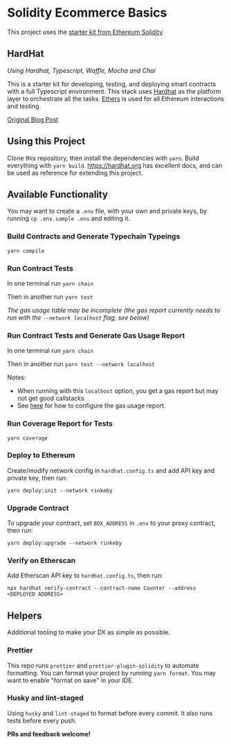 # Solidity Ecommerce Basics

This project uses the [starter kit from Ethereum Solidity](https://github.com/janek26/ethereum-solidity)

## HardHat

_Using Hardhat, Typescript, Waffle, Mocha and Chai_

This is a starter kit for developing, testing, and deploying smart contracts with a full Typescript environment. This stack uses [Hardhat](https://hardhat.org) as the platform layer to orchestrate all the tasks. [Ethers](https://docs.ethers.io/ethers.js/html/index.html) is used for all Ethereum interactions and testing.

[Original Blog Post](https://medium.com/@rahulsethuram/the-new-solidity-dev-stack-buidler-ethers-waffle-typescript-tutorial-f07917de48ae)

## Using this Project

Clone this repository, then install the dependencies with `yarn`. Build everything with `yarn build`. https://hardhat.org has excellent docs, and can be used as reference for extending this project.

## Available Functionality

You may want to create a `.env` file, with your own and private keys, by running `cp .env.sample .env` and editing it.

### Build Contracts and Generate Typechain Typeings

`yarn compile`

### Run Contract Tests

In one terminal run `yarn chain`

Then in another run `yarn test`

_The gas usage table may be incomplete (the gas report currently needs to run with the `--network localhost` flag; see below)_

### Run Contract Tests and Generate Gas Usage Report

In one terminal run `yarn chain`

Then in another run `yarn test --network localhost`

Notes:

- When running with this `localhost` option, you get a gas report but may not get good callstacks
- See [here](https://github.com/cgewecke/eth-gas-reporter#installation-and-config) for how to configure the gas usage report.

### Run Coverage Report for Tests

`yarn coverage`

### Deploy to Ethereum

Create/modify network config in `hardhat.config.ts` and add API key and private key, then run:

`yarn deploy:init --network rinkeby`

### Upgrade Contract

To upgrade your contract, set `BOX_ADDRESS` in `.env` to your proxy contract, then run:

`yarn deploy:upgrade --network rinkeby`

### Verify on Etherscan

Add Etherscan API key to `hardhat.config.ts`, then run:

`npx hardhat verify-contract --contract-name Counter --address <DEPLOYED ADDRESS>`

## Helpers

Additional tooling to make your DX as simple as possible.

### Prettier

This repo runs `prettier` and `prettier-plugin-solidity` to automate formatting. You can format your project by running `yarn format`.
You may want to enable "format on save" in your IDE.

### Husky and lint-staged

Using `husky` and `lint-staged` to format before every commit. It also runs tests before every push.

**PRs and feedback welcome!**
